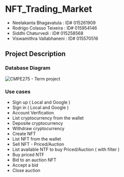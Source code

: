 # NFT_Trading_Market
* Neelakanta Bhagavatula : ID# 015261909
* Rodrigo Colasso Teixeira : ID# 015954146
* Siddhi Chaturvedi : ID# 015258568
* Viswamithra Vallabhaneni : ID# 015570516

## Project Description

### Database Diagram

![CMPE275 - Term project](https://user-images.githubusercontent.com/62269628/203390543-be549483-06f4-48b7-ab3d-a1b6309d272f.png)

### Use cases

- Sign up ( Local and Google )
- Sign in ( Local and Google )
- Account Verification 
- List cryptocurrency from the wallet
- Deposite cryptocurrency
- Withdraw cryptocurrency
- Create NFT
- List NFT from the wallet
- Sell NFT - Priced/Auction
- List available NTF to buy Priced/Auction ( with filter )
- Buy priced NTF
- Bid to an auction NFT
- Accept a bid
- Close auction

